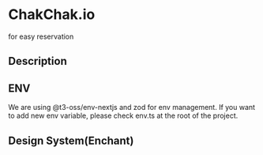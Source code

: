 # ChakChak.io

for easy reservation

## Description

## ENV

We are using @t3-oss/env-nextjs and zod for env management.
If you want to add new env variable, please check env.ts at the root of the project.

## Design System(Enchant)

